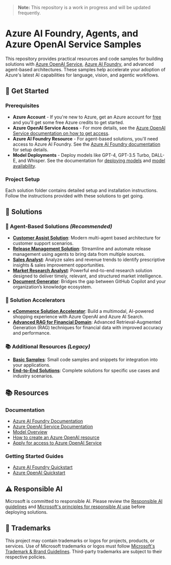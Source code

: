 > **Note:**
> This repository is a work in progress and will be updated frequently.

# Azure AI Foundry, Agents, and Azure OpenAI Service Samples

This repository provides practical resources and code samples for building solutions with [Azure OpenAI Service](https://azure.microsoft.com/en-us/products/ai-services/openai-service/), [Azure AI Foundry](https://learn.microsoft.com/en-us/azure/ai-foundry/what-is-azure-ai-foundry), and advanced agent-based architectures. These samples help accelerate your adoption of Azure's latest AI capabilities for language, vision, and agentic workflows.

## 🚀 Get Started

### Prerequisites

- **Azure Account** - If you're new to Azure, get an Azure account for [free](https://aka.ms/free) and you'll get some free Azure credits to get started.
- **Azure OpenAI Service Access** - For more details, see the [Azure OpenAI Service documentation on how to get access](https://learn.microsoft.com/azure/ai-services/openai/overview#how-do-i-get-access-to-azure-openai).
- **Azure AI Foundry Resource** - For agent-based solutions, you'll need access to Azure AI Foundry. See the [Azure AI Foundry documentation](https://learn.microsoft.com/en-us/azure/ai-services/azure-ai-foundry/) for setup details.
- **Model Deployments** - Deploy models like GPT-4, GPT-3.5 Turbo, DALL-E, and Whisper. See the documentation for [deploying models](https://learn.microsoft.com/azure/ai-services/openai/how-to/create-resource?pivots=web-portal) and [model availability](https://learn.microsoft.com/azure/ai-services/openai/concepts/models).

### Project Setup

Each solution folder contains detailed setup and installation instructions. Follow the instructions provided with these solutions to get going.

## 📂 Solutions

### 🤖 Agent-Based Solutions *(Recommended)*

- [**Customer Assist Solution**](./Agent_Based_Samples/customer_assist/README.md): Modern multi-agent based architecture for customer support scenarios.
- [**Release Management Solution**](./Agent_Based_Samples/release_manager/README.md): Streamline and automate release management using agents to bring data from multiple sources.
- [**Sales Analyst**](./Agent_Based_Samples/sales_analyst/README.md): Analyze sales and revenue trends to identify prescriptive insights & sales improvement opportunities.
- [**Market Research Analyst**](./Agent_Based_Samples/market_research_analyst/README.md): Powerful end-to-end research solution designed to deliver timely, relevant, and structured market intelligence.
- [**Document Generator**](./Agent_Based_Samples/document_generator/README.md): Bridges the gap between GitHub Copilot and your organization’s knowledge ecosystem.

### 🚀 Solution Accelerators

- [**eCommerce Solution Accelerator**](./Solution_Accelerators/Retail/README.md): Build a multimodal, AI-powered shopping experience with Azure OpenAI and Azure AI Search.
- [**Advanced RAG for Financial Domain**](./Solution_Accelerators/Advanced_RAG/README.md): Advanced Retrieval-Augmented Generation (RAG) techniques for financial data with improved accuracy and performance.

### 📚 Additional Resources *(Legacy)*

- [**Basic Samples**](./Basic_Samples/README.md): Small code samples and snippets for integration into your applications.
- [**End-to-End Solutions**](./End_to_end_Solutions/README.md): Complete solutions for specific use cases and industry scenarios.

## 📚 Resources

### Documentation

- [Azure AI Foundry Documentation](https://learn.microsoft.com/en-us/azure/ai-services/azure-ai-foundry/)
- [Azure OpenAI Service Documentation](https://learn.microsoft.com/en-us/azure/cognitive-services/openai/)
- [Model Overview](https://learn.microsoft.com/en-us/azure/cognitive-services/openai/concepts/models)
- [How to create an Azure OpenAI resource](https://learn.microsoft.com/en-us/azure/cognitive-services/openai/how-to/create-resource?pivots=web-portal)
- [Apply for access to Azure OpenAI Service](https://aka.ms/oaiapply)

### Getting Started Guides

- [Azure AI Foundry Quickstart](https://learn.microsoft.com/en-us/azure/ai-services/azure-ai-foundry/quickstart)
- [Azure OpenAI Quickstart](https://learn.microsoft.com/en-us/azure/cognitive-services/openai/quickstart?pivots=programming-language-studi)

## ⚠️ Responsible AI

Microsoft is committed to responsible AI. Please review the [Responsible AI guidelines](https://learn.microsoft.com/en-us/legal/cognitive-services/openai/transparency-note?context=/azure/cognitive-services/openai/context/context) and [Microsoft's principles for responsible AI use](https://www.microsoft.com/ai/responsible-ai?activetab=pivot1:primaryr6) before deploying solutions.

## 📝 Trademarks

This project may contain trademarks or logos for projects, products, or services. Use of Microsoft trademarks or logos must follow [Microsoft's Trademark & Brand Guidelines](https://www.microsoft.com/en-us/legal/intellectualproperty/trademarks/usage/general). Third-party trademarks are subject to their respective policies.
